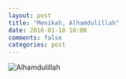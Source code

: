 ```yaml
---
layout: post
title: "Menikah, Alhamdulillah"
date: 2016-01-10 10:00
comments: false
categories: post
---
```


![Alhamdulillah](https://1.bp.blogspot.com/-odZqkJ9eeIM/XjWrtSnPOWI/AAAAAAAAEC4/JWShuVyWNGkzaVSYJcTvnGHvehv8orc3ACLcBGAsYHQ/s800/pic00001.jpg)
